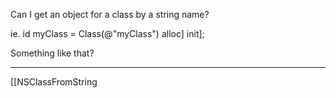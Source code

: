 

Can I get an object for a class by a string name?

    
ie. id myClass = Class(@"myClass") alloc] init];


Something like that?

----

[[NSClassFromString

